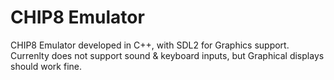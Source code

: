 # CHIP8 Emulator

CHIP8 Emulator developed in C++, with SDL2 for Graphics support. Currenlty does not support sound & keyboard inputs, but Graphical displays should work fine.
